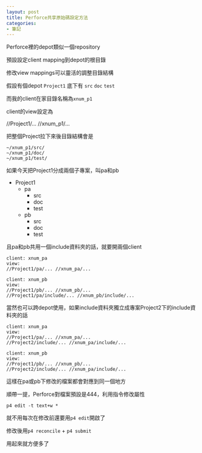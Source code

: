 ```yaml
---
layout: post
title: Perforce共享原始碼設定方法
categories:
- 筆記
---
```


Perforce裡的depot類似一個repository

預設設定client mapping到depot的根目錄

修改view mappings可以靈活的調整目錄結構

假設有個depot `Project1` 底下有 `src` `doc` `test`

而我的client在家目錄名稱為`xnum_p1` 

client的view設定為

//Project1/... //xnum_p1/...

把整個Project拉下來後目錄結構會是

```
~/xnum_p1/src/ 
~/xnum_p1/doc/
~/xnum_p1/test/
```

如果今天把Project1分成兩個子專案，叫pa和pb

- Project1
  - pa
    - src
    - doc
    - test
  - pb
    - src
    - doc
    - test
    
且pa和pb共用一個include資料夾的話，就要開兩個client 

```
client: xnum_pa
view:
//Project1/pa/... //xnum_pa/...
```

```
client: xnum_pb
view:
//Project1/pb/... //xnum_pb/...
//Project1/pa/include/... //xnum_pb/include/...
```

當然也可以跨depot使用，如果include資料夾獨立成專案Project2下的include資料夾的話

```
client: xnum_pa
view:
//Project1/pa/... //xnum_pa/...
//Project2/include/... //xnum_pa/include/...
```

```
client: xnum_pb
view:
//Project1/pb/... //xnum_pb/...
//Project2/include/... //xnum_pa/include/...
```

這樣在pa或pb下修改的檔案都會對應到同一個地方

順帶一提，Perforce對檔案預設是444，利用指令修改屬性

`p4 edit -t text+w *`

就不用每次在修改前還要用`p4 edit`開啟了

修改後用`p4 reconcile` + `p4 submit`

用起來就方便多了
